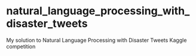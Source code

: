 # natural_language_processing_with_disaster_tweets
My solution to Natural Language Processing with Disaster Tweets Kaggle competition

